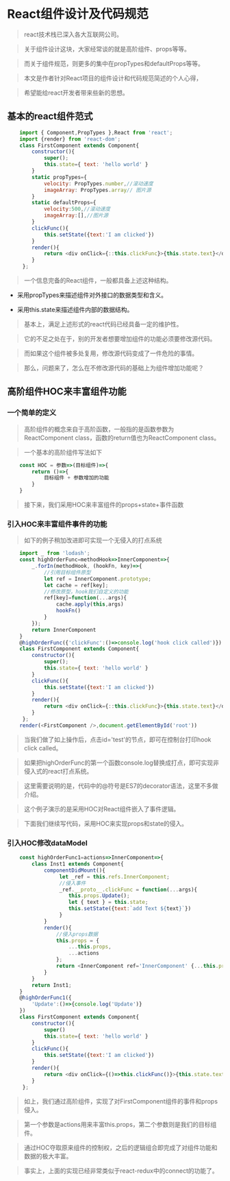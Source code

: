 # React组件设计及代码规范

> react技术栈已深入各大互联网公司。

> 关于组件设计这块，大家经常谈的就是高阶组件、props等等。

> 而关于组件规范，则更多的集中在propTypes和defaultProps等等。

> 本文是作者针对React项目的组件设计和代码规范简述的个人心得，

> 希望能给react开发者带来些新的思想。

## 基本的react组件范式

```javascript
    import { Component,PropTypes },React from 'react';
    import {render} from 'react-dom';
    class FirstComponent extends Component{
        constructor(){
            super();
            this.state={ text: 'hello world' }
        }
        static propTypes={
            velocity: PropTypes.number,//滚动速度
            imageArray: PropTypes.array// 图片源
        }
        static defaultProps={
            velocity:500,//滚动速度
            imageArray:[],//图片源
        }
        clickFunc(){
            this.setState({text:'I am clicked'})
        }
        render(){
            return <div onClick={::this.clickFunc}>{this.state.text}</div>
        }
     };
```

> 一个信息完备的React组件，一般都具备上述这种结构。

- 采用propTypes来描述组件对外接口的数据类型和含义。

- 采用this.state来描述组件内部的数据结构。

> 基本上，满足上述形式的react代码已经具备一定的维护性。

> 它的不足之处在于，别的开发者想要增加组件的功能必须要修改源代码。

> 而如果这个组件被多处复用，修改源代码变成了一件危险的事情。

> 那么，问题来了，怎么在不修改源代码的基础上为组件增加功能呢？

## 高阶组件HOC来丰富组件功能

### 一个简单的定义

> 高阶组件的概念来自于高阶函数，一般指的是函数参数为ReactComponent class，函数的return值也为ReactComponent class。

> 一个基本的高阶组件写法如下

```javascript
    const HOC = 参数=>(目标组件)=>{
        return ()=>{
            目标组件 + 参数增加的功能
        }
    }
```
> 接下来，我们采用HOC来丰富组件的props+state+事件函数

### 引入HOC来丰富组件事件的功能

> 如下的例子稍加改进即可实现一个无侵入的打点系统

```javascript
    import _ from 'lodash';
    const highOrderFunc=methodHook=>InnerComponent=>{
        _.forIn(methodHook, (hookFn, key)=>{
            //引用目标组件原型
            let ref = InnerComponent.prototype;
            let cache = ref[key];
            //修改原型，hook我们自定义的功能
            ref[key]=function(...args){
                cache.apply(this,args)
                hookFn()
            }
        });
        return InnerComponent
    }
    @highOrderFunc({'clickFunc':()=>console.log('hook click called')})
    class FirstComponent extends Component{
        constructor(){
            super();
            this.state={ text: 'hello world' }
        }
        clickFunc(){
            this.setState({text:'I am clicked'})
        }
        render(){
            return <div onClick={::this.clickFunc}>{this.state.text}</div>
        }
     };
    render(<FirstComponent />,document.getElementById('root'))
```

> 当我们做了如上操作后，点击id='test'的节点，即可在控制台打印hook click called。

> 如果把highOrderFunc的第一个函数console.log替换成打点，即可实现非侵入式的react打点系统。

> 这里需要说明的是，代码中的@符号是ES7的decorator语法，这里不多做介绍。

> 这个例子演示的是采用HOC对React组件嵌入了事件逻辑。

> 下面我们继续写代码，采用HOC来实现props和state的侵入。


### 引入HOC修改dataModel

```javascript
    const highOrderFunc1=actions=>InnerComponent=>{
        class Inst1 extends Component{
            componentDidMount(){
                 let _ref = this.refs.InnerComponent;
                 //侵入事件
                 _ref.__proto__.clickFunc = function(...args){
                    this.props.Update();
                    let { text } = this.state;
                    this.setState({text:`add Text ${text}`})
                 }
            }
            render(){
                //侵入props数据
                this.props = {
                    ...this.props,
                    ...actions
                };
                return <InnerComponent ref='InnerComponent' {...this.props}/>
            }
        }
        return Inst1;
    }
    @highOrderFunc1({
        'Update':()=>{console.log('Update')}
    })
    class FirstComponent extends Component{
        constructor(){
            super()
            this.state={ text: 'hello world' }
        }
        clickFunc(){
            this.setState({text:'I am clicked'})
        }
        render(){
            return <div onClick={()=>this.clickFunc()}>{this.state.text}</div>
        }
     };
```
> 如上，我们通过高阶组件，实现了对FirstComponent组件的事件和props侵入。

> 第一个参数是actions用来丰富this.props，第二个参数则是我们的目标组件。

> 通过HOC夺取原来组件的控制权，之后的逻辑组合即完成了对组件功能和数据的极大丰富。

> 事实上，上面的实现已经非常类似于react-redux中的connect的功能了。
























